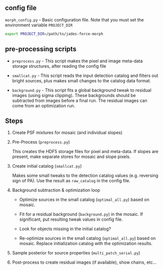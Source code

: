 config file
-----------

`morph_config.py` - Basic configuration file.  Note that you must set the environment variable `PROJECT_DIR`

```sh
export PROJECT_DIR=/path/to/jades-force-morph
```

pre-processing scripts
----------------------

* `preprocess.py` - This script makes the pixel and image meta-data storage
                    structures, after reading the config file

* `smallcat.py` - This script reads the input detection catalog and filters out
                  bright sources, plus makes small changes to the catalog data
                  format.

* `background.py` - This script fits a global background tweak to residual
                    images (using sigma clipping). These backgrounds should be
                    subtracted from images before a final run.  The residual
                    images can come from an optimization run.


Steps
--------------------------

1. Create PSF mixtures for mosaic (and individual slopes)

2. Pre-Process (`preprocess.py`)

   This creates the HDF5 storage files for pixel and meta-data.
   If slopes are present, make separate stores for mosaic and slope pixels.


3. Create initial catalog (`smallcat.py`)

   Makes some small tweaks to the detection catalog values (e.g. reversing
   sign of PA). Use the result as `raw_catalog` in the config file.

4. Background subtraction & optimization loop

   * Optimize sources in the small catalog (`optimal_all.py`) based on mosaic.

   * Fit for a residual background (`background.py`) in the mosaic.
     If significant, put resulting tweak values in config file.

   * Look for objects missing in the initial catalog?

   * Re-optimize sources in the small catalog (`optimal_all.py`) based on mosaic.
     Replace initialization catalog with the optimization results.

5. Sample posterior for source properties (`multi_patch_serial.py`)

6. Post-process to create residual images (if available), show chains, etc...
